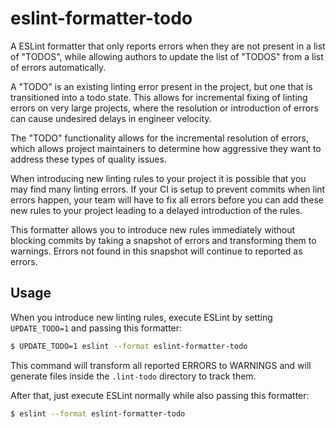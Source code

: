# eslint-formatter-todo

A ESLint formatter that only reports errors when they are not present in a list of "TODOS", while allowing authors to update the list of "TODOS" from a list of errors automatically.

A "TODO" is an existing linting error present in the project, but one that is transitioned into a todo state. This allows for incremental fixing of linting errors on very large projects, where the resolution or introduction of errors can cause undesired delays in engineer velocity.

The "TODO" functionality allows for the incremental resolution of errors, which allows project maintainers to determine how aggressive they want to address these types of quality issues.

When introducing new linting rules to your project it is possible that you may find many linting errors. If your CI is setup to prevent commits when lint errors happen, your team will have to fix all errors before you can add these new rules to your project leading to a delayed introduction of the rules.

This formatter allows you to introduce new rules immediately without blocking commits by taking a snapshot of errors and transforming them to warnings. Errors not found in this snapshot will continue to reported as errors.

## Usage

When you introduce new linting rules, execute ESLint by setting `UPDATE_TODO=1` and passing this formatter:

```bash
$ UPDATE_TODO=1 eslint --format eslint-formatter-todo
```

This command will transform all reported ERRORS to WARNINGS and will generate files inside the `.lint-todo` directory to track them.

After that, just execute ESLint normally while also passing this formatter:

```bash
$ eslint --format eslint-formatter-todo
```
